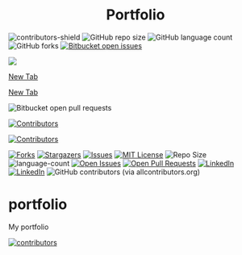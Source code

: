 <h1 align="center">Portfolio</h1>

![contributors-shield](https://img.shields.io/github/contributors/gabriel-ezequiel/portfolio.svg?style=for-the-badge)
![GitHub repo size](https://img.shields.io/github/repo-size/gabriel-ezequiel/portfolio?style=for-the-badge)
![GitHub language count](https://img.shields.io/github/languages/count/gabriel-ezequiel/portfolio?style=for-the-badge)
![GitHub forks](https://img.shields.io/github/forks/gabriel-ezequiel/portfolio?style=for-the-badge)
[![Bitbucket open issues](https://img.shields.io/github/issues/gabriel-ezequiel/portfolio?style=for-the-badge)](https://github.com/gabriel-ezequiel/portfolio/issues)

<p><a href="https://www.youtube.com/seu-canal-youtube-aqui" target="_blank"><img loading="lazy" src="https://img.shields.io/badge/YouTube-FF0000?style=for-the-badge&logo=youtube&logoColor=white" target="_blank"></a></p>

<a href="https://example.com" target="_blank">New Tab</a>

<a href="https://example.com" target="_blank" rel="noopener noreferrer">New Tab</a>

![Bitbucket open pull requests](https://img.shields.io/bitbucket/pr-raw/gabriel-ezequiel/portfolio?style=for-the-badge)

[![Contributors][contributors-shield]][contributors-url]

<a href="https://github.com/gabriel-ezequiel/portfolio/graphs/contributors" target="_blank"><img src="https://img.shields.io/github/contributors/gabriel-ezequiel/portfolio.svg?style=for-the-badge" alt="Contributors"></a>

[![Forks][forks-shield]][forks-url]
[![Stargazers][stars-shield]][stars-url]
[![Issues][issues-shield]][issues-url]
[![MIT License][license-shield]][license-url]
![Repo Size][repo-size-shield]
![language-count][language-count-shield]
[![Open Issues][open-issues-shield]][open-issues-url]
[![Open Pull Requests][open-pull-requests-shield]][open-pull-requests-url]
[![LinkedIn][linkedin-shield]][linkedin-url]
[![LinkedIn][linkedin-shield]][linkedin-url]
![GitHub contributors (via allcontributors.org)](https://img.shields.io/github/all-contributors/gabriel-ezequiel/portfolio/main)


# portfolio
My portfolio

<!-- contributors -->
[![contributors][contributors-image]][contributors-url]

<!-- MARKDOWN LINKS & IMAGES -->

[contributors-shield]: https://img.shields.io/github/contributors/gabriel-ezequiel/portfolio.svg?style=for-the-badge
[contributors-url]: https://github.com/gabriel-ezequiel/portfolio/graphs/contributors
[contributors-image]: https://contrib.rocks/image?repo=gabriel-ezequiel/portfolio
[forks-shield]: https://img.shields.io/github/forks/gabriel-ezequiel/portfolio.svg?style=for-the-badge
[forks-url]: https://github.com/gabriel-ezequiel/portfolio/network/members
[stars-shield]: https://img.shields.io/github/stars/gabriel-ezequiel/portfolio.svg?style=for-the-badge
[stars-url]: https://github.com/gabriel-ezequiel/portfolio/stargazers
[issues-shield]: https://img.shields.io/github/issues/gabriel-ezequiel/portfolio.svg?style=for-the-badge
[issues-url]: https://github.com/gabriel-ezequiel/portfolio/issues
[license-shield]: https://img.shields.io/github/license/gabriel-ezequiel/portfolio.svg?style=for-the-badge
[license-url]: https://github.com/gabriel-ezequiel/portfolio/blob/master/LICENSE
[linkedin-shield]: https://img.shields.io/badge/-LinkedIn-black.svg?style=for-the-badge&logo=linkedin&colorB=555
[linkedin-url]: (https://linkedin.com/in/gabriel-de-castro-ezequiel){target="_blank"}
[repo-size-shield]: https://img.shields.io/github/repo-size/gabriel-ezequiel/portfolio?style=for-the-badge
[open-issues-shield]: https://img.shields.io/github/issues/gabriel-ezequiel/portfolio?style=for-the-badge
[open-issues-url]: https://github.com/gabriel-ezequiel/portfolio/issues
[open-pull-requests-shield]: https://img.shields.io/github/issues-pr/gabriel-ezequiel/portfolio?style=for-the-badge
[open-pull-requests-url]: https://github.com/gabriel-ezequiel/portfolio/pulls
[language-count-shield]: https://img.shields.io/github/languages/count/gabriel-ezequiel/portfolio?style=for-the-badge


[Bootstrap.com]: https://img.shields.io/badge/Bootstrap-563D7C?style=for-the-badge&logo=bootstrap&logoColor=white
[Bootstrap-url]: https://getbootstrap.com
